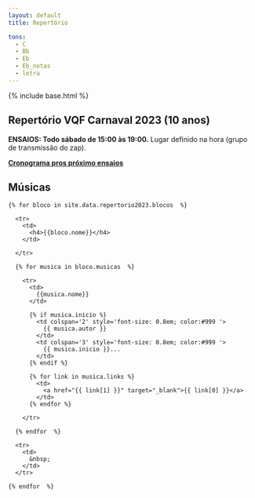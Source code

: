 ```yaml
---
layout: default
title: Repertório

tons:
  - C
  - Bb
  - Eb
  - Eb_notas
  - letra
---
```

{% include base.html %}

<style type="text/css" media="screen">
  td {
    padding: 5px 10px;
  }

  h4 {
    font-size: 1.5em;
    font-weight: bold;
    margin-top:30px;
  }
</style>


## Repertório VQF Carnaval 2023 (10 anos)

**ENSAIOS: Todo sábado de 15:00 às 19:00.** Lugar definido na hora (grupo de transmissão do zap).

**[Cronograma pros próximo ensaios](https://proximal-bench-36b.notion.site/VQF-2023-Ensaios-1e41b893c9ff4b299679c221ff465705)**


## Músicas

  <table>

    {% for bloco in site.data.repertorio2023.blocos  %}

      <tr>
        <td>
          <h4>{{bloco.nome}}</h4>
        </td>

      </tr>

      {% for musica in bloco.musicas  %}

        <tr>
          <td>
            {{musica.nome}}
          </td>

          {% if musica.inicio %}
            <td colspan='2' style='font-size: 0.8em; color:#999 '>
              {{ musica.autor }}
            </td>
            <td colspan='3' style='font-size: 0.8em; color:#999 '>
              {{ musica.inicio }}...
            </td>
          {% endif %}

          {% for link in musica.links %}
            <td>
              <a href="{{ link[1] }}" target="_blank">{{ link[0] }}</a>
            </td>
          {% endfor %}

        </tr>

      {% endfor  %}

      <tr>
        <td>
          &nbsp;
        </td>
      </tr>

    {% endfor  %}


  </table>


